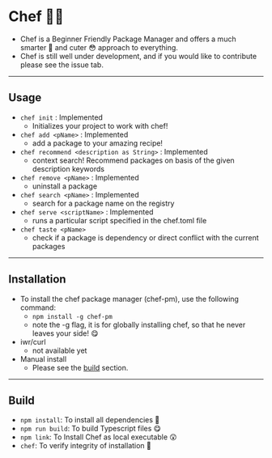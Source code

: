 # Chef 👨‍🍳
- Chef is a Beginner Friendly Package Manager and offers a much smarter 🔎 and cuter 😳 approach to everything.
- Chef is still well under development, and if you would like to contribute please see the issue tab.

---

## Usage
- `chef init` : Implemented
  - Initializes your project to work with chef!
- `chef add <pName>` : Implemented
  - add a package to your amazing recipe!
- `chef recommend <description as String>` : Implemented
  - context search! Recommend packages on basis of the given description keywords
- `chef remove <pName>` : Implemented
  - uninstall a package
- `chef search <pName>` : Implemented
  - search for a package name on the registry
- `chef serve <scriptName>` : Implemented
  - runs a particular script specified in the chef.toml file
- `chef taste <pName>`
  - check if a package is dependency or direct conflict with the current packages

---

## Installation
- To install the chef package manager (chef-pm), use the following command:
  - `npm install -g chef-pm`
  - note the -g flag, it is for globally installing chef, so that he never leaves your side! 😋
- iwr/curl
  - not available yet
- Manual install
  - Please see the [build](#build) section.

---

## Build
- `npm install`: To install all dependencies 🍰
- `npm run build`: To build Typescript files 😋
- `npm link`: To Install Chef as local executable 😲
- `chef`: To verify integrity of installation 💖